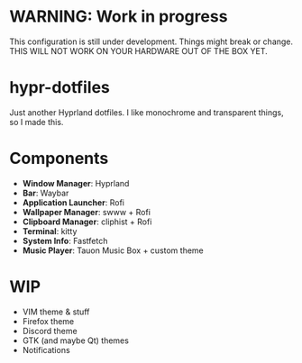 # WARNING: Work in progress
This configuration is still under development. Things might break or change.
THIS WILL NOT WORK ON YOUR HARDWARE OUT OF THE BOX YET.

# hypr-dotfiles
Just another Hyprland dotfiles. I like monochrome and transparent things, so I made this.

# Components
- **Window Manager**: Hyprland
- **Bar**: Waybar
- **Application Launcher**: Rofi
- **Wallpaper Manager**: swww + Rofi
- **Clipboard Manager**: cliphist + Rofi
- **Terminal**: kitty
- **System Info**: Fastfetch
- **Music Player**: Tauon Music Box + custom theme

# WIP
- VIM theme & stuff
- Firefox theme
- Discord theme
- GTK (and maybe Qt) themes
- Notifications
